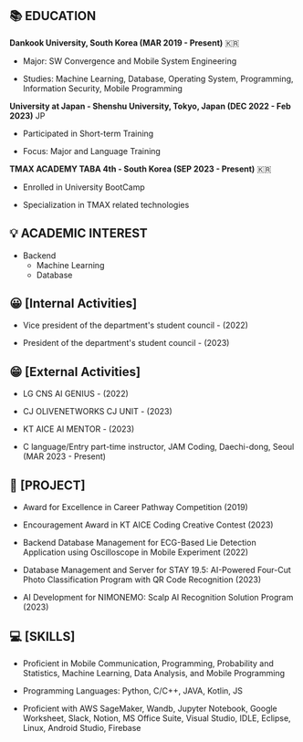## 📚 EDUCATION

**Dankook University, South Korea (MAR 2019 - Present)** 🇰🇷

- Major: SW Convergence and Mobile System Engineering
  
- Studies: Machine Learning, Database, Operating System, Programming, Information Security, Mobile Programming

**University at Japan - Shenshu University, Tokyo, Japan (DEC 2022 - Feb 2023)** JP

- Participated in Short-term Training
  
- Focus: Major and Language Training

**TMAX ACADEMY TABA 4th - South Korea (SEP 2023 - Present)** 🇰🇷

- Enrolled in University BootCamp
  
- Specialization in TMAX related technologies

## 💡 ACADEMIC INTEREST

- Backend
  - Machine Learning 
  - Database
  
## 😀 [Internal Activities]

- Vice president of the department's student council - (2022)
  
- President of the department's student council - (2023)

## 😁 [External Activities]

- LG CNS AI GENIUS - (2022)
  
- CJ OLIVENETWORKS CJ UNIT - (2023)
  
- KT AICE AI MENTOR - (2023)
  
- C language/Entry part-time instructor, JAM Coding, Daechi-dong, Seoul (MAR 2023 - Present)

## 📃 [PROJECT]

- Award for Excellence in Career Pathway Competition (2019)
  
- Encouragement Award in KT AICE Coding Creative Contest (2023)
  
- Backend Database Management for ECG-Based Lie Detection Application using Oscilloscope in Mobile Experiment (2022)
  
- Database Management and Server for STAY 19.5: AI-Powered Four-Cut Photo Classification Program with QR Code Recognition (2023)
  
- AI Development for NIMONEMO: Scalp AI Recognition Solution Program (2023)

## 💻 [SKILLS]

- Proficient in Mobile Communication, Programming, Probability and Statistics, Machine Learning, Data Analysis, and Mobile Programming
  
- Programming Languages: Python, C/C++, JAVA, Kotlin, JS
  
- Proficient with AWS SageMaker, Wandb, Jupyter Notebook, Google Worksheet, Slack, Notion, MS Office Suite, Visual Studio, IDLE, Eclipse, Linux, Android Studio, Firebase

